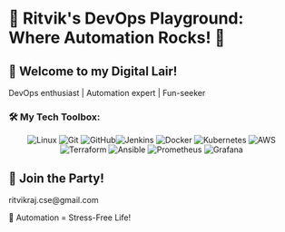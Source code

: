 <h1>🎸 Ritvik's DevOps Playground: Where Automation Rocks! 🤖</h1> <h2>🌟 Welcome to my Digital Lair!</h2> <p>DevOps enthusiast | Automation expert | Fun-seeker</p><h3>🛠️ My Tech Toolbox:</h3> 
<p align="center">
    <img src="https://img.shields.io/badge/Linux-FCC624?style=flat-square&logo=linux&logoColor=black" alt="Linux"/>
    <img src="https://img.shields.io/badge/Git-F05032?style=flat-square&logo=git&logoColor=white" alt="Git"/>
    <img src="https://img.shields.io/badge/GitHub-181717?style=flat-square&logo=github&logoColor=white" alt="GitHub"/><img src="https://img.shields.io/badge/Jenkins-D24939?style=flat-square&logo=jenkins&logoColor=white" alt="Jenkins"/> 
    <img src="https://img.shields.io/badge/Docker-2496ED?style=flat-square&logo=docker&logoColor=white" alt="Docker"/>
    <img src="https://img.shields.io/badge/Kubernetes-326CE5?style=flat-square&logo=kubernetes&logoColor=white" alt="Kubernetes"/>
    <img src="https://img.shields.io/badge/AWS-232F3E?style=flat-square&logo=amazon-aws&logoColor=white" alt="AWS"/><img src="https://img.shields.io/badge/Terraform-7B42BC?style=flat-square&logo=terraform&logoColor=white" alt="Terraform"/>
    <img src="https://img.shields.io/badge/Ansible-EE0000?style=flat-square&logo=ansible&logoColor=white" alt="Ansible"/>
    <img src="https://img.shields.io/badge/Prometheus-E6522C?style=flat-square&logo=prometheus&logoColor=white" alt="Prometheus"/>
    <img src="https://img.shields.io/badge/Grafana-F46800?style=flat-square&logo=grafana&logoColor=white" alt="Grafana"/>
</p>


<h2>🎉 Join the Party!</h2> <p>ritvikraj.cse@gmail.com <p>🔑 Automation = Stress-Free Life!</p>
